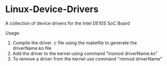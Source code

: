 # Linux-Device-Drivers
A collection of device drivers for the Intel DE10S SoC Board


Usage: 
1. Compile the driver .c file using the makefile to generate the driverName.ko file
2. Add the driver to the kernel using command "insmod driverName.ko"
3. To remove a driver from the kernel use command "rmmod driverName"
